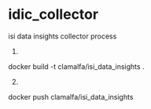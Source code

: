 # idic_collector
isi data insights collector process

1)
docker build -t clamalfa/isi_data_insights .

2)
docker push clamalfa/isi_data_insights
